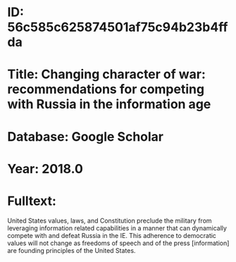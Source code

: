 # ID: 56c585c625874501af75c94b23b4ffda
# Title: Changing character of war: recommendations for competing with Russia in the information age
# Database: Google Scholar
# Year: 2018.0
# Fulltext:
United States values, laws, and Constitution preclude the military from leveraging information related capabilities in a manner that can dynamically compete with and defeat Russia in the IE.
This adherence to democratic values will not change as freedoms of speech and of the press [information] are founding principles of the United States.